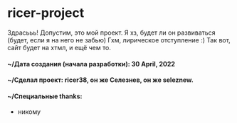 # ricer-project

Здрасььь! Допустим, это мой проект. Я хз, будет ли он развиваться (будет, если я на него не забью) Гхм, лирическое отступление :) Так вот, сайт будет на хтмл, и ещё чем то.

#### ~/Дата создания (начала разработки): 30 April, 2022 
#### ~/Сделал проект: ricer38, он же Селезнев, он же seleznew.
#### ~/Специальные thanks: 
* никому
